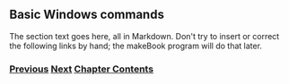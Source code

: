 ## Basic Windows commands

The section text goes here, all in Markdown. Don't try to insert or
correct the following links by hand; the makeBook program will do that
later.

<!-- Link lines generated automatically; do not delete -->

### [<ins>Previous</ins>](First%20Section.md) [<ins>Next</ins>](Markdown%20Usage.md) [<ins>Chapter Contents</ins>](99.%20Chapter%20Template.md)

